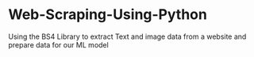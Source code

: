 # Web-Scraping-Using-Python
Using the BS4 Library to extract Text and image data from a website and prepare data for our ML model
